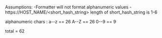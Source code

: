 Assumptions:
-Formatter will not format alphanumeric values
-https://HOST_NAME/<short_hash_string>
    length of short_hash_string  is 1-6


alphanumeric chars :
a--z == 26
A--Z == 26
0--9 ==  9

total = 62